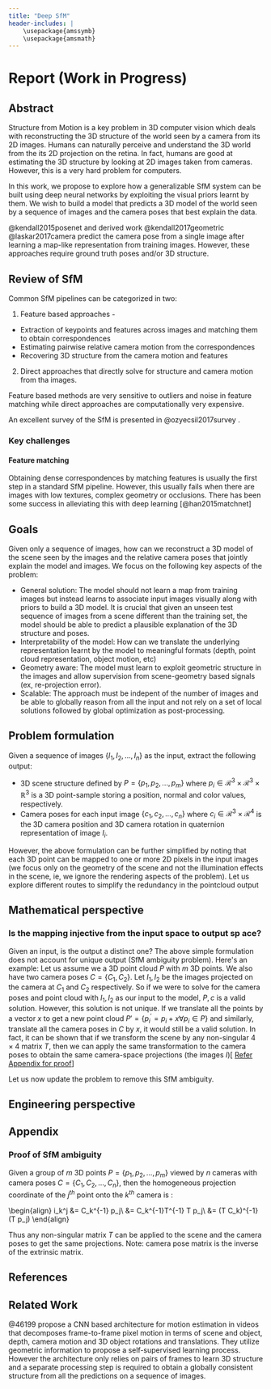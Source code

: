 ```yaml
---
title: "Deep SfM"
header-includes: |
    \usepackage{amssymb}   
    \usepackage{amsmath}
---
```


# Report (Work in Progress)

## Abstract
Structure from Motion is a key problem in 3D computer vision which deals with reconstructing the 3D structure of the world seen by a camera from its 2D images. Humans can naturally perceive and understand the 3D world from the its 2D projection on the retina. In fact, humans are good at estimating the 3D structure by looking at 2D images taken from cameras. However, this is a very hard problem for computers.

In this work, we propose to explore how a generalizable SfM system can be built using deep neural networks by exploiting the visual priors learnt by them. We wish to build a model that predicts a 3D model of the world seen by a sequence of images and the camera poses that best explain the data.

@kendall2015posenet and derived work @kendall2017geometric @laskar2017camera predict the camera pose from a single image after learning a map-like representation from training images. However, these approaches require ground truth poses and/or 3D structure.

## Review of SfM

Common SfM pipelines can be categorized in two:

1. Feature based approaches -

* Extraction of keypoints and features across images and matching them to obtain correspondences
* Estimating pairwise relative camera motion from the correspondences
* Recovering 3D structure from the camera motion and features

2. Direct approaches that directly solve for structure and camera motion from tha images.

Feature based methods are very sensitive to outliers and noise in feature matching while direct approaches are computationally very expensive.

An excellent survey of the SfM is presented in @ozyecsil2017survey .

### Key challenges
#### Feature matching
Obtaining dense correspondences by matching features is usually the first step in a standard SfM pipeline. However, this usually fails when there are images with low textures, complex geometry or occlusions. There has been some success in alleviating this with deep learning [@han2015matchnet]


## Goals
Given only a sequence of images, how can we reconstruct a 3D model of the scene seen by the images and the relative camera poses that jointly explain the model and images.
We focus on the following key aspects of the problem:

* General solution: The model should not learn a map from training images but instead learns to associate input images visually along with priors to build a 3D model. It is crucial that given an unseen test sequence of images from a scene different than the training set, the model should be able to predict a plausible explanation of the 3D structure and poses.
* Interpretability of the model: How can we translate the underlying representation learnt by the model to meaningful formats (depth, point cloud representation, object motion, etc)
* Geometry aware: The model must learn to exploit geometric structure in the images and allow supervision from scene-geometry based signals (ex, re-projection error).
* Scalable: The approach must be indepent of the number of images and be able to globally reason from all the input and not rely on a set of local solutions followed by global optimization as post-processing.

## Problem formulation
Given a sequence of images $\{I_1, I_2, ..., I_n\}$ as the input, extract the following output:

* 3D scene structure defined by $P = \{p_1, p_2, ..., p_m\}$ where $p_i \in \mathcal{R}^3 \times \mathcal{R}^3 \times \mathbb{R}^3$ is a 3D point-sample storing a position, normal and color values, respectively.
* Camera poses for each input image $\{c_1, c_2, ..., c_n \}$ where $c_i \in \mathcal{R}^3 \times \mathcal{R}^4$ is the 3D camera position and 3D camera rotation in quaternion representation of image $I_i$.

However, the above formulation can be further simplified by noting that each 3D point can be mapped to one or more 2D pixels in the input images (we focus only on the geometry of the scene and not the illumination effects in the scene, ie, we ignore the rendering aspects of the problem). Let us explore different routes to simplify the redundancy in the pointcloud output

## Mathematical perspective
[comment]: <> (Discuss the mathematical formulation, the challenges and potential approaches.)

### Is the mapping injective from the input space to output sp  ace?
Given an input, is the output a distinct one?
The above simple formulation does not account for unique output (SfM ambiguity problem). Here's an example:
Let us assume we a 3D point cloud $P$ with $m$ 3D points. We also have two camera poses $C = \{C_1, C_2\}$. Let $I_1, I_2$ be the images projected on the camera at $C_1$ and $C_2$ respectively. So if we were to solve for the camera poses and point cloud with $I_1, I_2$ as our input to the model, $P, c$ is a valid solution. However, this solution is not unique. If we translate all the points by a vector $x$ to get a new point cloud $P' = \{p_i^{\prime} = p_i + x \forall p_i \in P\}$ and similarly, translate all the camera poses in $C$ by $x$, it would still be a valid solution. In fact, it can be shown that if we transform the scene by any non-singular $4 \times 4$ matrix $T$, then we can apply the same transformation to the camera poses to obtain the same camera-space projections (the images $I$)\[ [Refer Appendix for proof](#proof-of-sfm-ambiguity)\]

Let us now update the problem to remove this SfM ambiguity.

## Engineering perspective
[comment]: <> (From an model engineering perspective, discuss the problems and potential approaches.)

## Appendix

### Proof of SfM ambiguity
Given a group of $m$ 3D points $P = \{p_1, p_2, ..., p_m\}$ viewed by $n$ cameras with camera poses $C = \{C_1, C_2, ..., C_n \}$, then the homogeneous projection coordinate of the $j^{th}$ point onto the $k^{th}$ camera is :

\begin{align}
    i_k^j &= C_k^{-1} p_j\\
    &= C_k^{-1}T^{-1} T p_j\\
    &= (T C_k)^{-1} (T p_j)
\end{align}

Thus any non-singular matrix $T$ can be applied to the scene and the camera poses to get the same projections.
Note: camera pose matrix is the inverse of the extrinsic matrix.

## References

## Related Work
@46199 propose a CNN based architecture for motion estimation in videos that decomposes frame-to-frame pixel motion in terms of scene and object, depth, camera motion and 3D object rotations and translations. They utilize geometric information to propose a self-supervised learning process. However the architecture only relies on pairs of frames to learn 3D structure and a separate processing step is required to obtain a globally consistent structure from all the predictions on a sequence of images.

